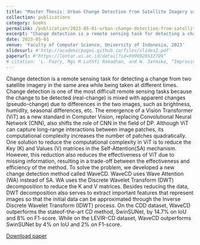 ```yaml
---
title: "Master Thesis: Urban Change Detection from Satellite Imagery using Wavelet Transformer (in Bahasa)"
collection: publications
category: books
permalink: /publication/2023-05-01-urban-change-detection-from-satellite-imagery-using-wavelet-transformer
excerpt: "Change detection is a remote sensing task for detecting a change from two satellite imagery in the same area while being taken at different times. Change detection is one of the most difficult remote sensing tasks because the change to be detected (real-change) is mixed with apparent changes (pseudo-change) due to differences in the two images, such as brightness, humidity, seasonal differences, etc."
date: 2023-05-01
venue: 'Faculty of Computer Science, University of Indonesia, 2023'
slidesurl: #'http://academicpages.github.io/files/slides2.pdf'
paperurl: #"https://lontar.ui.ac.id/detail?id=9999920532709"
# citation: 'L. Fazry, Mgs M Luthfi Ramadhan, and W. Jatmiko, “Improving Remote Sensing Change Detection Via Locality Induction on Feed-forward Vision Transformer”, Jurnal Ilmu Komputer dan Informasi, vol. 17, no. 1, pp. 37–48, Feb. 2024.'
---
```


Change detection is a remote sensing task for detecting a change from two satellite imagery in the same area while being taken at different times. Change detection is one of the most difficult remote sensing tasks because the change to be detected (real-change) is mixed with apparent changes (pseudo-change) due to differences in the two images, such as brightness, humidity, seasonal differences, etc. The emergence of a Vision Transformer (ViT) as a new standard in Computer Vision, replacing Convolutional Neural Network (CNN), also shifts the role of CNN in the field of DP. Although ViT can capture long-range interactions between image patches, its computational complexity increases the number of patches quadratically. One solution to reduce the computational complexity in ViT is to reduce the Key (K) and Values (V) matrices in the Self-Attention(SA) mechanism. However, this reduction also reduces the effectiveness of ViT due to missing information, resulting in a trade-off between the effectiveness and efficiency of the method. To solve the problem, we developed a new change detection method called WaveCD. WaveCD uses Wave Attention (WA) instead of SA. WA uses the Discrete Wavelet Transform (DWT) decomposition to reduce the K and V matrices. Besides reducing the data, DWT decomposition also serves to extract important features that represent images so that the initial data can be approximated through the Inverse Discrete Wavelet Transform (IDWT) process. On the CDD dataset, WaveCD outperforms the stateof-the-art CD method, SwinSUNet, by 14.7% on IoU and 8% on F1-score. While on the LEVIR-CD dataset, WaveCD outperforms SwinSUNet by 4% on IoU and 2% on F1-score.

[Download paper](https://lontar.ui.ac.id/detail?id=9999920532709)
